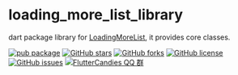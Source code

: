 # loading_more_list_library

dart package library for [LoadingMoreList](https://github.com/fluttercandies/loading_more_list), it provides core classes.

[![pub package](https://img.shields.io/pub/v/loading_more_list_library.svg)](https://pub.dartlang.org/packages/loading_more_list_library) [![GitHub stars](https://img.shields.io/github/stars/fluttercandies/loading_more_list_library)](https://github.com/fluttercandies/loading_more_list_library/stargazers) [![GitHub forks](https://img.shields.io/github/forks/fluttercandies/loading_more_list_library)](https://github.com/fluttercandies/loading_more_list_library/network)  [![GitHub license](https://img.shields.io/github/license/fluttercandies/loading_more_list_library)](https://github.com/fluttercandies/loading_more_list_library/blob/master/LICENSE)  [![GitHub issues](https://img.shields.io/github/issues/fluttercandies/loading_more_list_library)](https://github.com/fluttercandies/loading_more_list_library/issues) <a href="https://qm.qq.com/q/ZyJbSVjfSU">![FlutterCandies QQ 群](https://img.shields.io/badge/dynamic/yaml?url=https%3A%2F%2Fraw.githubusercontent.com%2Ffluttercandies%2F.github%2Frefs%2Fheads%2Fmain%2Fdata.yml&query=%24.qq_group_number&label=QQ%E7%BE%A4&logo=qq&color=1DACE8)






